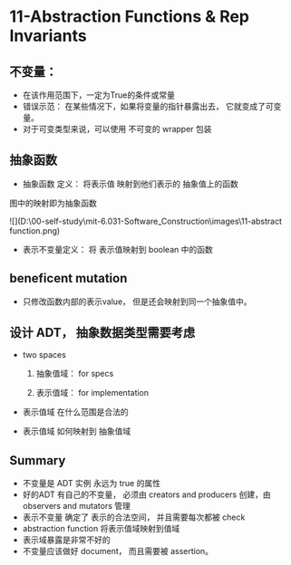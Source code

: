 # 11-Abstraction Functions & Rep Invariants



## 不变量： 

- 在该作用范围下，一定为True的条件或常量
- 错误示范： 在某些情况下，如果将变量的指针暴露出去， 它就变成了可变量。
- 对于可变类型来说，可以使用 不可变的 wrapper 包装

## 抽象函数

- 抽象函数 定义： 将表示值 映射到他们表示的 抽象值上的函数

图中的映射即为抽象函数

![](D:\00-self-study\mit-6.031-Software_Construction\images\11-abstract function.png)

- 表示不变量定义： 将 表示值映射到 boolean 中的函数



## beneficent mutation

- 只修改函数内部的表示value， 但是还会映射到同一个抽象值中。





## 设计 ADT， 抽象数据类型需要考虑

- two spaces

  1.  抽象值域： for specs

  2. 表示值域： for implementation

- 表示值域 在什么范围是合法的

- 表示值域 如何映射到 抽象值域



## Summary

- 不变量是 ADT 实例 永远为 true 的属性
- 好的ADT 有自己的不变量，  必须由  creators and producers 创建，由 observers and mutators 管理
- 表示不变量 确定了 表示的合法空间， 并且需要每次都被 check
-  abstraction function 将表示值域映射到值域
- 表示域暴露是非常不好的
- 不变量应该做好 document， 而且需要被 assertion。